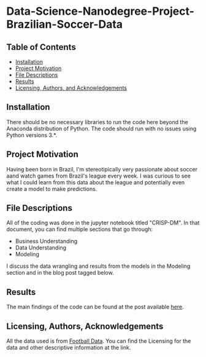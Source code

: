 # Data-Science-Nanodegree-Project-Brazilian-Soccer-Data
## Table of Contents
* [Installation](#Installation)
* [Project Motivation](#ProjectMotivation)
* [File Descriptions](#FileDescriptions)
* [Results](#Results)
* [Licensing, Authors, and Acknowledgements](#Licensing,Authors,andAcknowledgements)
## Installation
There should be no necessary libraries to run the code here beyond the Anaconda distribution of Python. The code should run with no issues using Python versions 3.*.

## Project Motivation
Having been born in Brazil, I'm stereotipically very passionate about soccer aand watch games from Brazil's league every week. I was curious to see what I could learn from this data about the league and potentially even create a model to make predictions.

## File Descriptions
All of the coding was done in the jupyter notebook titled "CRISP-DM". In that document, you can find multiple sections that go through:
* Business Understanding
* Data Understanding
* Modeling

I discuss the data wrangling and results from the models in the Modeling section and in the blog post tagged below.
## Results
The main findings of the code can be found at the post available [here](https://medium.com/@roberto-bandeiram/predicting-soccer-results-in-brazil-b89042ddf216).

## Licensing, Authors, Acknowledgements
All the data used is from [Football Data](https://www.football-data.co.uk/brazil.php). You can find the Licensing for the data and other descriptive information at the link.